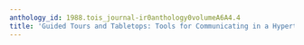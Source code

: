 ```yaml
---
anthology_id: 1988.tois_journal-ir0anthology0volumeA6A4.4
title: 'Guided Tours and Tabletops: Tools for Communicating in a Hypertext Environment'
---
```

